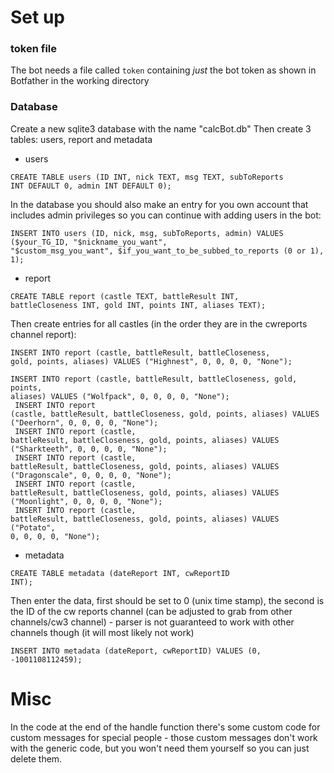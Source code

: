 # Set up

### token file

The bot needs a file called <code>token</code> containing *just* the bot token as shown in Botfather in the working directory

### Database

Create a new sqlite3 database with the name "calcBot.db"
Then create 3 tables: users, report and metadata

* users

<code>CREATE TABLE users (ID INT, nick TEXT, msg TEXT, subToReports INT DEFAULT 0, admin INT DEFAULT 0);</code>

In the database you should also make an entry for you own account that includes admin privileges so you can continue with adding users in the bot:

<code>INSERT INTO users (ID, nick, msg, subToReports, admin) VALUES ($your_TG_ID, "$nickname_you_want", "$custom_msg_you_want", $if_you_want_to_be_subbed_to_reports (0 or 1), 1);</code>

* report

<code>CREATE TABLE report (castle TEXT, battleResult INT, battleCloseness INT, gold INT, points INT, aliases TEXT);</code>

Then create entries for all castles (in the order they are in the cwreports channel report):

<code>INSERT INTO report (castle, battleResult, battleCloseness, gold, points, aliases) VALUES ("Highnest", 0, 0, 0, 0, "None");<br>
INSERT INTO report (castle, battleResult, battleCloseness, gold, points, aliases) VALUES ("Wolfpack", 0, 0, 0, 0, "None");<br>
INSERT INTO report (castle, battleResult, battleCloseness, gold, points, aliases) VALUES ("Deerhorn", 0, 0, 0, 0, "None");<br>
INSERT INTO report (castle, battleResult, battleCloseness, gold, points, aliases) VALUES ("Sharkteeth", 0, 0, 0, 0, "None");<br>
INSERT INTO report (castle, battleResult, battleCloseness, gold, points, aliases) VALUES ("Dragonscale", 0, 0, 0, 0, "None");<br>
INSERT INTO report (castle, battleResult, battleCloseness, gold, points, aliases) VALUES ("Moonlight", 0, 0, 0, 0, "None");<br>
INSERT INTO report (castle, battleResult, battleCloseness, gold, points, aliases) VALUES ("Potato", 0, 0, 0, 0, "None");</code><br>

* metadata 

<code>CREATE TABLE metadata (dateReport INT, cwReportID INT);</code>

Then enter the data, first should be set to 0 (unix time stamp), the second is the ID of the cw reports channel (can be adjusted to grab from other channels/cw3 channel) - parser is not guaranteed to work with other channels though (it will most likely not work)

<code>INSERT INTO metadata (dateReport, cwReportID) VALUES (0, -1001108112459);</code>

# Misc

In the code at the end of the handle function there's some custom code for custom messages for special people - those custom messages don't work with the generic code, but you won't need them yourself so you can just delete them.
